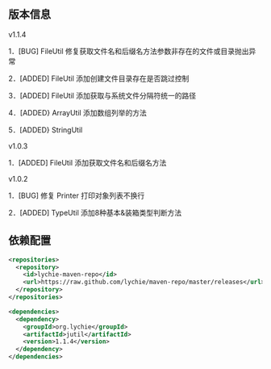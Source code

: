 ## 版本信息 ##

v1.1.4

1．[BUG] FileUtil 修复获取文件名和后缀名方法参数非存在的文件或目录抛出异常

2．[ADDED] FileUtil 添加创建文件目录存在是否跳过控制

3．[ADDED] FileUtil 添加获取与系统文件分隔符统一的路径

4．[ADDED} ArrayUtil 添加数组列举的方法

5．[ADDED} StringUtil


v1.0.3

1．[ADDED] FileUtil 添加获取文件名和后缀名方法

v1.0.2

1．[BUG] 修复 Printer 打印对象列表不换行

2．[ADDED] TypeUtil 添加8种基本&装箱类型判断方法

## 依赖配置 ##

```xml
<repositories>
  <repository>
    <id>lychie-maven-repo</id>
    <url>https://raw.github.com/lychie/maven-repo/master/releases</url>
  </repository>
</repositories>

<dependencies>
  <dependency>
    <groupId>org.lychie</groupId>
    <artifactId>jutil</artifactId>
    <version>1.1.4</version>
  </dependency>
</dependencies>
```